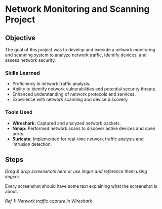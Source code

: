 # Network Monitoring and Scanning Project

## Objective
The goal of this project was to develop and execute a network monitoring and scanning system to analyze network traffic, identify devices, and assess network security.

### Skills Learned
- Proficiency in network traffic analysis.
- Ability to identify network vulnerabilities and potential security threats.
- Enhanced understanding of network protocols and services.
- Experience with network scanning and device discovery.

### Tools Used
- **Wireshark:** Captured and analyzed network packets.
- **Nmap:** Performed network scans to discover active devices and open ports.
- **Suricata:** Implemented for real-time network traffic analysis and intrusion detection.

## Steps
*Drag & drop screenshots here or use Imgur and reference them using imgsrc*

Every screenshot should have some text explaining what the screenshot is about.

*Ref 1: Network traffic capture in Wireshark*

